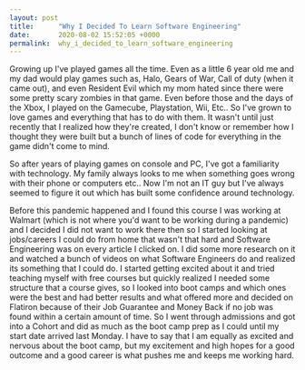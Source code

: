 ```yaml
---
layout: post
title:      "Why I Decided To Learn Software Engineering"
date:       2020-08-02 15:52:05 +0000
permalink:  why_i_decided_to_learn_software_engineering
---
```


Growing up I've played games all the time. Even as a little 6 year old me and my dad would play games such as, Halo, Gears of War, Call of duty (when it came out), and even Resident Evil which my mom hated since there were some pretty scary zombies in that game. Even before those and the days of the Xbox, I played on the Gamecube, Playstation, Wii, Etc.. So I've grown to love games and everything that has to do with them. It wasn't until just recently that I realized how they're created, I don't know or remember how I thought they were built but a bunch of lines of code for everything in the game didn't come to mind. 

So after years of playing games on console and PC, I've got a familiarity with technology. My family always looks to me when something goes wrong with their phone or computers etc.. Now I'm not an IT guy but I've always seemed to figure it out which has built some confidence around technology. 

Before this pandemic happened and I found this course I was working at Walmart (which is not where you'd want to be working during a pandemic) and I decided I did not want to work there then so I started looking at jobs/careers I could do from home that wasn't that hard and Software Engineering was on every article I clicked on. I did some more research on it and watched a bunch of videos on what Software Engineers do and realized its something that I could do. I started getting excited about it and tried teaching myself with free courses but quickly realized I needed some structure that a course gives, so I looked into boot camps and which ones were the best and had better results and what offered more and decided on Flatiron because of their Job Guarantee and Money Back if no job was found within a certain amount of time. So I went through admissions and got into a Cohort and did as much as the boot camp prep as I could until my start date arrived last Monday. I have to say that I am equally as excited and nervous about the boot camp, but my excitement and high hopes for a good outcome and a good career is what pushes me and keeps me working hard.
